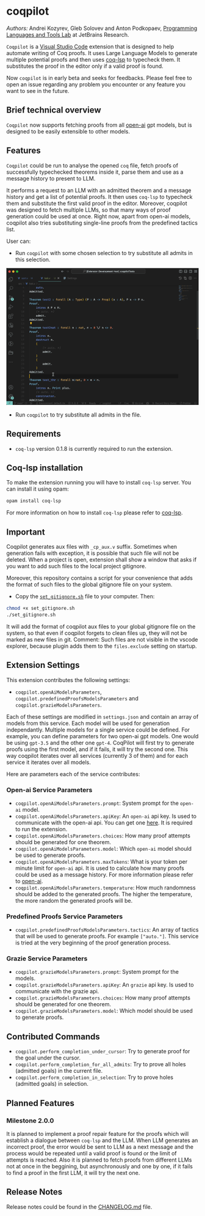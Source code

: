 # coqpilot

*Authors:* Andrei Kozyrev, Gleb Solovev and Anton Podkopaev, [Programming Languages and Tools Lab](https://lp.jetbrains.com/research/plt_lab/) at JetBrains Research.

`Coqpilot` is a [Visual Studio Code](https://code.visualstudio.com/) extension that is designed to help automate writing of Coq proofs. It uses Large Language Models to generate multiple potential proofs and then uses [coq-lsp](https://github.com/ejgallego/coq-lsp) to typecheck them. It substitutes the proof in the editor only if a valid proof is found. 

Now `coqpilot` is in early beta and seeks for feedbacks. Please feel free to open an issue regarding any problem you encounter or any feature you want to see in the future. 

## Brief technical overview

`Coqpilot` now supports fetching proofs from all [open-ai](https://openai.com) gpt models, but is designed to be easily extensible to other models.  

## Features

`Coqpilot` could be run to analyse the opened `coq` file, fetch proofs of successfully typechecked theorems inside it, parse them and use as a message history to present to LLM.

It performs a request to an LLM with an admitted theorem and a message history and get a list of potential proofs. It then uses `coq-lsp` to typecheck them and substitute the first valid proof in the editor. Moreover, coqpilot was designed to fetch multiple LLMs, so that many ways of proof generation could be used at once. Right now, apart from open-ai models, coqpilot also tries substituting single-line proofs from the predefined tactics list.

User can:
- Run `coqpilot` with some chosen selection to try substitute all admits in this selection.

<img src="./etc/gif/solve-in-selection.gif"/>

- Run `coqpilot` to try substitute all admits in the file.

## Requirements

* `coq-lsp` version 0.1.8 is currently required to run the extension.

## Coq-lsp installation

To make the extension running you will have to install `coq-lsp` server. You can install it using opam: 
```bash
opam install coq-lsp
```
For more information on how to install `coq-lsp` please refer to [coq-lsp](https://github.com/ejgallego/coq-lsp). 

## Important 

Coqpilot generates aux files with `_cp_aux.v` suffix. Sometimes when generation fails with exception, it is possible that such file will not be deleted. When a project is open, extension shall show a window that asks if you want to add such files to the local project gitignore. 

Moreover, this repository contains a script for your convenience that adds the format of such files to the global gitignore file on your system.  
- Copy the [`set_gitignore.sh`](https://github.com/K-dizzled/coqpilot/blob/main/set_gitignore.sh) file to your computer. Then: 
```bash 
chmod +x set_gitignore.sh
./set_gitignore.sh
```
It will add the format of coqpilot aux files to your global gitignore file on the system, so that even if coqpilot forgets to clean files up, they will not be marked as new files in git.
Comment: Such files are not visible in the vscode explorer, because plugin adds them to the `files.exclude` setting on startup.

## Extension Settings

This extension contributes the following settings:

* `coqpilot.openAiModelsParameters`, `coqpilot.predefinedProofsModelsParameters` and `coqpilot.grazieModelsParameters`. 

Each of these settings are modified in `settings.json` and contain an array of models from this service. Each model will be used for generation independantly. Multiple models for a single service could be defined. For example, you can define parameters for two open-ai gpt models. One would be using `gpt-3.5` and the other one `gpt-4`. CoqPilot will first try to generate proofs using the first model, and if it fails, it will try the second one. This way coqpilot iterates over all services (currently 3 of them) and for each service it iterates over all models.

Here are parameters each of the service contributes:

### Open-ai Service Parameters

* `coqpilot.openAiModelsParameters.prompt`: System prompt for the `open-ai` model.
* `coqpilot.openAiModelsParameters.apiKey`: An `open-ai` api key. Is used to communicate with the open-ai api. You can get one [here](https://platform.openai.com/account/api-keys). It is required to run the extension.
* `coqpilot.openAiModelsParameters.choices`: How many proof attempts should be generated for one theorem.
* `coqpilot.openAiModelsParameters.model`: Which `open-ai` model should be used to generate proofs.
* `coqpilot.openAiModelsParameters.maxTokens`: What is your token per minute limit for `open-ai` api. It is used to calculate how many proofs could be used as a message history. For more information please refer to [open-ai](https://platform.openai.com/account/rate-limits). 
* `coqpilot.openAiModelsParameters.temperature`: How much randomness should be added to the generated proofs. The higher the temperature, the more random the generated proofs will be.

### Predefined Proofs Service Parameters

* `coqpilot.predefinedProofsModelsParameters.tactics`: An array of tactics that will be used to generate proofs. For example `["auto."]`. This service is tried at the very beginning of the proof generation process.

### Grazie Service Parameters

* `coqpilot.grazieModelsParameters.prompt`: System prompt for the models. 
* `coqpilot.grazieModelsParameters.apiKey`: An `grazie` api key. Is used to communicate with the grazie api. 
* `coqpilot.grazieModelsParameters.choices`: How many proof attempts should be generated for one theorem.
* `coqpilot.grazieModelsParameters.model`: Which model should be used to generate proofs.


## Contributed Commands

* `coqpilot.perform_completion_under_cursor`: Try to generate proof for the goal under the cursor.
* `coqpilot.perform_completion_for_all_admits`: Try to prove all holes (admitted goals) in the current file.
* `coqpilot.perform_completion_in_selection`: Try to prove holes (admitted goals) in selection.

## Planned Features

### Milestone 2.0.0

It is planned to implement a proof repair feature for the proofs which will establish a dialogue between `coq-lsp` and the LLM. When LLM generates an incorrect proof, the error would be sent to LLM as a next message and the process would be repeated until a valid proof is found or the limit of attempts is reached. Also it is planned to fetch proofs from different LLMs not at once in the beggining, but asynchronously and one by one, if it fails to find a proof in the first LLM, it will try the next one.

## Release Notes

Release notes could be found in the [CHANGELOG.md](https://github.com/JetBrains-Research/coqpilot/blob/refactor/CHANGELOG.md) file.
